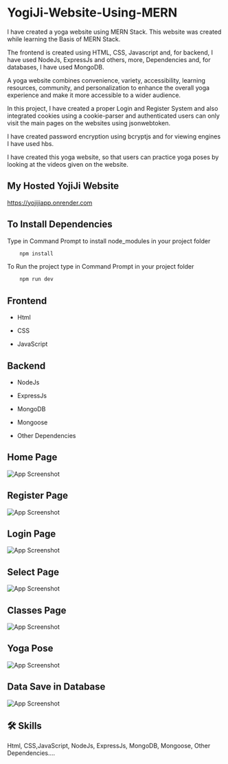 
# YogiJi-Website-Using-MERN

I have created a yoga website using MERN Stack. This website was created while learning the Basis of MERN Stack.

The frontend is created using HTML, CSS, Javascript and, for backend, I have used NodeJs, ExpressJs and others, more, Dependencies and, for databases, I have used MongoDB.

A yoga website combines convenience, variety, accessibility, learning resources, community, and personalization to enhance the overall yoga experience and make it more accessible to a wider audience.

In this project, I have created a proper Login and Register System and also integrated cookies using a cookie-parser and authenticated users can only visit the main pages on the websites using jsonwebtoken.

I have created password encryption using bcryptjs and for viewing engines I have used hbs.

I have created this yoga website, so that users can practice yoga poses by looking at the videos given on the website.


##   My Hosted YojiJi Website



https://yojijiapp.onrender.com


## To Install Dependencies

Type in Command Prompt to install node_modules in your project folder 

```bash
    npm install 
```

To Run the project type in  Command Prompt in your project folder

```bash
    npm run dev 
```



## Frontend

- Html

- CSS

- JavaScript




## Backend


- NodeJs

- ExpressJs

- MongoDB

- Mongoose

- Other Dependencies













## Home Page

![App Screenshot](https://github.com/devgeek2700/YogiJi-Website-Using-MERN/blob/master/Ouput/Home.png?raw=true)

## Register Page

![App Screenshot](https://github.com/devgeek2700/YogiJi-Website-Using-MERN/blob/master/Ouput/register.png?raw=true)

## Login Page

![App Screenshot](https://github.com/devgeek2700/YogiJi-Website-Using-MERN/blob/master/Ouput/login.png?raw=true)

## Select Page

![App Screenshot](https://github.com/devgeek2700/YogiJi-Website-Using-MERN/blob/master/Ouput/track.png?raw=true)

## Classes Page

![App Screenshot](https://github.com/devgeek2700/YogiJi-Website-Using-MERN/blob/master/Ouput/classes.png?raw=true)

## Yoga Pose

![App Screenshot](https://github.com/devgeek2700/YogiJi-Website-Using-MERN/blob/master/Ouput/cat-pose.png?raw=true)

## Data Save in Database

![App Screenshot](https://github.com/devgeek2700/YogiJi-Website-Using-MERN/blob/master/Ouput/database.png?raw=true)




## 🛠 Skills
Html, CSS,JavaScript, NodeJs, ExpressJs, MongoDB, Mongoose, Other Dependencies....

